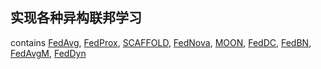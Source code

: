 ## 实现各种异构联邦学习
contains [FedAvg](), [FedProx](), [SCAFFOLD](), [FedNova](), [MOON](), [FedDC](), [FedBN](), [FedAvgM](), [FedDyn]()